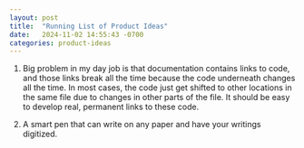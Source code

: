 ```yaml
---
layout: post
title:  "Running List of Product Ideas"
date:   2024-11-02 14:55:43 -0700
categories: product-ideas
---
```


1. Big problem in my day job is that documentation contains links to code, and those links break all the time because the code underneath changes all the time. In most cases, the code just get shifted to other locations in the same file due to changes in other parts of the file. It should be easy to develop real, permanent links to these code.

2. A smart pen that can write on any paper and have your writings digitized.
